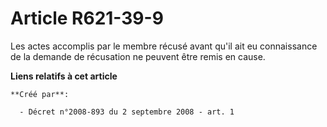 # Article R621-39-9

Les actes accomplis par le membre récusé avant qu'il ait eu connaissance de la demande de récusation ne peuvent être remis en
cause.

**Liens relatifs à cet article**

	**Créé par**:

	  - Décret n°2008-893 du 2 septembre 2008 - art. 1
